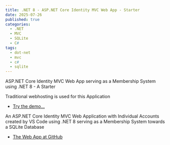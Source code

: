 ```yaml
---
title: .NET 8 - ASP.NET Core Identity MVC Web App - Starter 
date: 2025-07-26
published: true
categories:
  - .NET
  - MVC
  - SQLite
  - C#
tags:
  - dot-net
  - mvc
  - c#
  - sqlite
---
```



ASP.NET Core Identity MVC Web App serving as a Membership System using .NET 8 - A Starter

Traditional webhosting is used for this Application

<ul>
<li>
<a href="https://dotnet.mvc.auth.persteenolsen.com" target="_blank">Try the demo...</a>
</li>

</ul>

<p>An ASP.NET Core Identity MVC Web Application with Individual Accounts created by VS Code using .NET 8 serving as a Membership System towards a SQLite Database</p>

<ul>
<li>
<a href="https://github.com/persteenolsen/dotnet-8-mvc-auth" target="_blank">The Web App at GitHub</a>
</li>


</ul>
